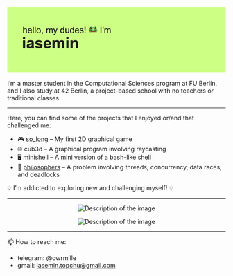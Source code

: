 ![](https://github.com/owrmille/owrmille/blob/main/header.png)

I’m a master student in the Computational Sciences program at FU Berlin, and I also study at 42 Berlin, a project-based school with no teachers or traditional classes.  

---
Here, you can find some of the projects that I enjoyed or/and that challenged me:  

- 🎮 [so_long](https://github.com/owrmille/so-long) – My first 2D graphical game  
- 🌐 cub3d – A graphical program involving raycasting  
- 🖥 minishell – A mini version of a bash-like shell  
- 🧠 [philosophers](https://github.com/owrmille/philosophers) – A problem involving threads, concurrency, data races, and deadlocks  

💡 I’m addicted to exploring new and challenging myself! 💡  

---

<p align="center">
  <img src="https://streak-stats.demolab.com?user=owrmille&theme=microsoft" alt="Description of the image" />
</p>
<p align="center">
  <img src="https://github.com/owrmille/github-stats-transparent/blob/output/generated/overview.svg" alt="Description of the image" />
</p>


<!--
[![GitHub Streak](https://streak-stats.demolab.com?user=owrmille&theme=microsoft)](https://git.io/streak-stats)
![](https://github.com/owrmille/github-stats-transparent/blob/output/generated/overview.svg)
-->

---
📫 How to reach me: 
- telegram: @owrmille
- gmail: iasemin.topchu@gmail.com

<!--
**owrmille/owrmille** is a ✨ _special_ ✨ repository because its `README.md` (this file) appears on your GitHub profile.

Here are some ideas to get you started:

- 🔭 I’m currently working on ...
- 🌱 I’m currently learning ...
- 👯 I’m looking to collaborate on ...
- 🤔 I’m looking for help with ...
- 💬 Ask me about ...
- 📫 How to reach me: ...
- 😄 Pronouns: ...
- ⚡ Fun fact: ...
-->
